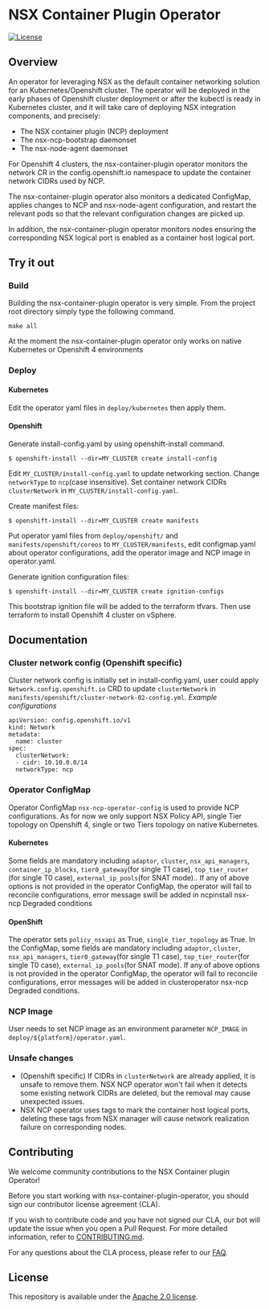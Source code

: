 # NSX Container Plugin Operator

[![License](https://img.shields.io/badge/License-Apache%202.0-blue.svg)](https://opensource.org/licenses/Apache-2.0)

## Overview

An operator for leveraging NSX as the default container networking solution for an
Kubernetes/Openshift cluster. The operator will be deployed in the early phases of
Openshift cluster deployment or after the kubectl is ready in Kubernetes cluster,
and it will take care of deploying NSX integration components, and precisely:

* The NSX container plugin (NCP) deployment
* The nsx-ncp-bootstrap daemonset
* The nsx-node-agent daemonset

For Openshift 4 clusters, the nsx-container-plugin operator monitors the network
CR in the config.openshift.io namespace to update the container network CIDRs
used by NCP.

The nsx-container-plugin operator also monitors a dedicated ConfigMap, applies
changes to NCP and nsx-node-agent configuration, and restart the relevant pods
so that the relevant configuration changes are picked up.

In addition, the nsx-container-plugin operator monitors nodes ensuring the
corresponding NSX logical port is enabled as a container host logical port.

## Try it out

### Build

Building the nsx-container-plugin operator is very simple. From the project root
directory simply type the following command.

```
make all
```

At the moment the nsx-container-plugin operator only works on native Kubernetes
or Openshift 4 environments

### Deploy

#### Kubernetes

Edit the operator yaml files in `deploy/kubernetes` then apply them.

#### Openshift

Generate install-config.yaml by using openshift-install command.
```
$ openshift-install --dir=MY_CLUSTER create install-config
```

Edit `MY_CLUSTER/install-config.yaml` to update networking section.
Change `networkType` to `ncp`(case insensitive).
Set container network CIDRs `clusterNetwork` in `MY_CLUSTER/install-config.yaml`.

Create manifest files:
```
$ openshift-install --dir=MY_CLUSTER create manifests
```
Put operator yaml files from `deploy/openshift/` and `manifests/openshift/coreos`
to `MY_CLUSTER/manifests`, edit configmap.yaml about operator configurations,
add the operator image and NCP image in operator.yaml.

Generate ignition configuration files:
```
$ openshift-install --dir=MY_CLUSTER create ignition-configs
```
This bootstrap ignition file will be added to the terraform tfvars.
Then use terraform to install Openshift 4 cluster on vSphere.



## Documentation

### Cluster network config (Openshift specific)
Cluster network config is initially set in install-config.yaml, user could apply
`Network.config.openshift.io` CRD to update `clusterNetwork` in `manifests/openshift/cluster-network-02-config.yml`.
*Example configurations*
```
apiVersion: config.openshift.io/v1
kind: Network
metadata:
  name: cluster
spec:
  clusterNetwork:
  - cidr: 10.10.0.0/14
  networkType: ncp
```

### Operator ConfigMap

Operator ConfigMap `nsx-ncp-operator-config` is used to provide NCP configurations.
As for now we only support NSX Policy API, single Tier topology on Openshift 4,
single or two Tiers topology on native Kubernetes.

#### Kubernetes

Some fields are mandatory including `adaptor`, `cluster`, `nsx_api_managers`,
`container_ip_blocks`, `tier0_gateway`(for single T1 case), `top_tier_router`
(for single T0 case), `external_ip_pools`(for SNAT mode).. If any of above
options is not provided in the operator ConfigMap, the operator will fail to
reconcile configurations, error message swill be added in ncpinstall nsx-ncp
Degraded conditions

#### OpenShift

The operator sets `policy_nsxapi` as True, `single_tier_topology` as True.
In the ConfigMap, some fields are mandatory including `adaptor`, `cluster`, `nsx_api_managers`,
`tier0_gateway`(for single T1 case), `top_tier_router`(for single T0 case),
`external_ip_pools`(for SNAT mode). If any of above options is not provided in the
operator ConfigMap, the operator will fail to reconcile configurations, error messages
will be added in clusteroperator nsx-ncp Degraded conditions.

### NCP Image
User needs to set NCP image as an environment parameter `NCP_IMAGE` in `deploy/${platform}/operator.yaml`.

### Unsafe changes
* (Openshift specific) If CIDRs in `clusterNetwork` are already applied, it is
unsafe to remove them. NSX NCP operator won't fail when it detects some existing
network CIDRs are deleted, but the removal may cause unexpected issues.
* NSX NCP operator uses tags to mark the container host logical ports, deleting these tags
from NSX manager will cause network realization failure on corresponding nodes.

## Contributing

We welcome community contributions to the NSX Container plugin Operator!

Before you start working with nsx-container-plugin-operator, you should sign our
contributor license agreement (CLA).

If you wish to contribute code and you have not signed our CLA, our bot will update
the issue when you open a Pull Request.
For more detailed information, refer to [CONTRIBUTING.md](CONTRIBUTING.md).

For any questions about the CLA process, please refer to our [FAQ](https://cla.vmware.com/faq).

## License

This repository is available under the [Apache 2.0 license](LICENSE).
